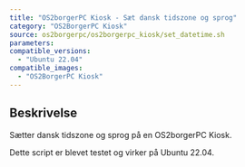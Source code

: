 ```yaml
---
title: "OS2borgerPC Kiosk - Sæt dansk tidszone og sprog"
category: "OS2BorgerPC Kiosk"
source: os2borgerpc/os2borgerpc_kiosk/set_datetime.sh
parameters:
compatible_versions:
  - "Ubuntu 22.04"
compatible_images:
  - "OS2BorgerPC Kiosk"
---
```


## Beskrivelse
Sætter dansk tidszone og sprog på en OS2borgerPC Kiosk.

Dette script er blevet testet og virker på Ubuntu 22.04.